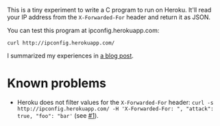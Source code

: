 This is a tiny experiment to write a C program to run on Heroku.
It'll read your IP address from the `X-Forwarded-For` header and return it as JSON.

You can test this program at ipconfig.herokuapp.com:

    curl http://ipconfig.herokuapp.com/

I summarized my experiences in [a blog post](http://blog.jan-ahrens.eu/2014/06/17/heroku-with-c.html).

# Known problems

* Heroku does not filter values for the `X-Forwarded-For` header: `curl -s http://ipconfig.herokuapp.com/ -H 'X-Forwarded-For: ", "attack": true, "foo": "bar'` (see [#1](https://github.com/JanAhrens/ipconfig-http-server/issues/1)).
